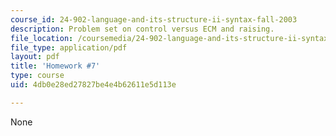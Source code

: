 ```yaml
---
course_id: 24-902-language-and-its-structure-ii-syntax-fall-2003
description: Problem set on control versus ECM and raising.
file_location: /coursemedia/24-902-language-and-its-structure-ii-syntax-fall-2003/4db0e28ed27827be4e4b62611e5d113e_ps_7_cntrol_etc.pdf
file_type: application/pdf
layout: pdf
title: 'Homework #7'
type: course
uid: 4db0e28ed27827be4e4b62611e5d113e

---
```

None
